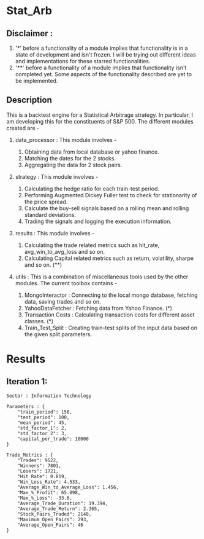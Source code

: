 # Stat_Arb

## Disclaimer : 
1) '*' before a functionality of a module implies that functionality is in a state of development and isn't frozen. I will be trying out different ideas and implementations for these starred functionalities.
2) '**' before a functionality of a module implies that functionality isn't completed yet. Some aspects of the functionality described are yet to be implemented.

## Description
This is a backtest engine for a Statistical Arbitrage strategy. In particular, I am developing this for the constituents of S&P 500.
The different modules created are - 
1) data_processor : This module involves - 
    1. Obtaining data from local database or yahoo finance.
    2. Matching the dates for the 2 stocks.
    3. Aggregating the data for 2 stock pairs.

2) strategy : This module involves - 
    1. Calculating the hedge ratio for each train-test period.
    2. Performing Augmented Dickey Fuller test to check for stationarity of the price spread.
    3. Calculate the buy-sell signals based on a rolling mean and rolling standard deviations.
    4. Trading the signals and logging the execution information.

3) results : This module involves - 
    1. Calculating the trade related metrics such as hit_rate, avg_win_to_avg_loss and so on.
    2. Calculating Capital related metrics such as return, volatility, sharpe and so on. (**)

4) utils : This is a combination of miscellaneous tools used by the other modules. The current toolbox contains - 
    1. MongoInteractor : Connecting to the local mongo database, fetching data, saving trades and so on.
    2. YahooDataFetcher : Fetching data from Yahoo Finance. (*)
    3. Transaction Costs : Calculating transaction costs for different asset classes. (*)
    4. Train_Test_Split : Creating train-test splits of the input data based on the given split parameters.


# Results
## Iteration 1: 
    Sector : Information Technology
    
    Parameters : {
        "train_period": 150,
        "test_period": 100,
        "mean_period": 45,
        "std_factor_1": 2,
        "std_factor_2": 3,
        "capital_per_trade": 10000
    }

    Trade_Metrics : {
        "Trades": 9522,
        "Winners": 7801,
        "Losers": 1721,
        "Hit_Rate": 0.819,
        "Win_Loss_Rate": 4.533,
        "Average_Win_to_Average_Loss": 1.456,
        "Max_%_Profit": 65.098,
        "Max_%_Loss": -33.6,
        "Average_Trade_Duration": 19.394,
        "Average_Trade_Return": 2.365,
        "Stock_Pairs_Traded": 2140,
        "Maximum_Open_Pairs": 293,
        "Average_Open_Pairs": 46
    }

